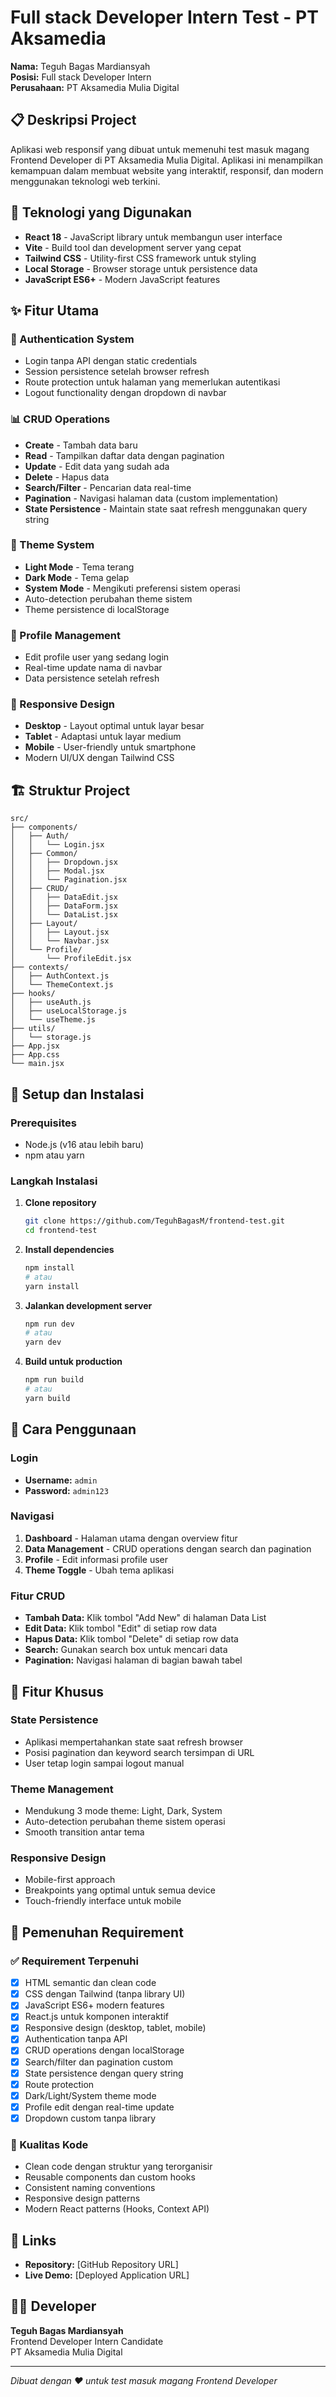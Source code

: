# Full stack Developer Intern Test - PT Aksamedia

**Nama:** Teguh Bagas Mardiansyah  
**Posisi:** Full stack Developer Intern  
**Perusahaan:** PT Aksamedia Mulia Digital

## 📋 Deskripsi Project

Aplikasi web responsif yang dibuat untuk memenuhi test masuk magang Frontend Developer di PT Aksamedia Mulia Digital. Aplikasi ini menampilkan kemampuan dalam membuat website yang interaktif, responsif, dan modern menggunakan teknologi web terkini.

## 🚀 Teknologi yang Digunakan

- **React 18** - JavaScript library untuk membangun user interface
- **Vite** - Build tool dan development server yang cepat
- **Tailwind CSS** - Utility-first CSS framework untuk styling
- **Local Storage** - Browser storage untuk persistence data
- **JavaScript ES6+** - Modern JavaScript features

## ✨ Fitur Utama

### 🔐 Authentication System

- Login tanpa API dengan static credentials
- Session persistence setelah browser refresh
- Route protection untuk halaman yang memerlukan autentikasi
- Logout functionality dengan dropdown di navbar

### 📊 CRUD Operations

- **Create** - Tambah data baru
- **Read** - Tampilkan daftar data dengan pagination
- **Update** - Edit data yang sudah ada
- **Delete** - Hapus data
- **Search/Filter** - Pencarian data real-time
- **Pagination** - Navigasi halaman data (custom implementation)
- **State Persistence** - Maintain state saat refresh menggunakan query string

### 🎨 Theme System

- **Light Mode** - Tema terang
- **Dark Mode** - Tema gelap
- **System Mode** - Mengikuti preferensi sistem operasi
- Auto-detection perubahan theme sistem
- Theme persistence di localStorage

### 👤 Profile Management

- Edit profile user yang sedang login
- Real-time update nama di navbar
- Data persistence setelah refresh

### 📱 Responsive Design

- **Desktop** - Layout optimal untuk layar besar
- **Tablet** - Adaptasi untuk layar medium
- **Mobile** - User-friendly untuk smartphone
- Modern UI/UX dengan Tailwind CSS

## 🏗️ Struktur Project

```
src/
├── components/
│   ├── Auth/
│   │   └── Login.jsx
│   ├── Common/
│   │   ├── Dropdown.jsx
│   │   ├── Modal.jsx
│   │   └── Pagination.jsx
│   ├── CRUD/
│   │   ├── DataEdit.jsx
│   │   ├── DataForm.jsx
│   │   └── DataList.jsx
│   ├── Layout/
│   │   ├── Layout.jsx
│   │   └── Navbar.jsx
│   └── Profile/
│       └── ProfileEdit.jsx
├── contexts/
│   ├── AuthContext.js
│   └── ThemeContext.js
├── hooks/
│   ├── useAuth.js
│   ├── useLocalStorage.js
│   └── useTheme.js
├── utils/
│   └── storage.js
├── App.jsx
├── App.css
└── main.jsx
```

## 🔧 Setup dan Instalasi

### Prerequisites

- Node.js (v16 atau lebih baru)
- npm atau yarn

### Langkah Instalasi

1. **Clone repository**

   ```bash
   git clone https://github.com/TeguhBagasM/frontend-test.git
   cd frontend-test
   ```

2. **Install dependencies**

   ```bash
   npm install
   # atau
   yarn install
   ```

3. **Jalankan development server**

   ```bash
   npm run dev
   # atau
   yarn dev
   ```

4. **Build untuk production**
   ```bash
   npm run build
   # atau
   yarn build
   ```

## 🔑 Cara Penggunaan

### Login

- **Username:** `admin`
- **Password:** `admin123`

### Navigasi

1. **Dashboard** - Halaman utama dengan overview fitur
2. **Data Management** - CRUD operations dengan search dan pagination
3. **Profile** - Edit informasi profile user
4. **Theme Toggle** - Ubah tema aplikasi

### Fitur CRUD

- **Tambah Data:** Klik tombol "Add New" di halaman Data List
- **Edit Data:** Klik tombol "Edit" di setiap row data
- **Hapus Data:** Klik tombol "Delete" di setiap row data
- **Search:** Gunakan search box untuk mencari data
- **Pagination:** Navigasi halaman di bagian bawah tabel

## 📝 Fitur Khusus

### State Persistence

- Aplikasi mempertahankan state saat refresh browser
- Posisi pagination dan keyword search tersimpan di URL
- User tetap login sampai logout manual

### Theme Management

- Mendukung 3 mode theme: Light, Dark, System
- Auto-detection perubahan theme sistem operasi
- Smooth transition antar tema

### Responsive Design

- Mobile-first approach
- Breakpoints yang optimal untuk semua device
- Touch-friendly interface untuk mobile

## 🎯 Pemenuhan Requirement

### ✅ Requirement Terpenuhi

- [x] HTML semantic dan clean code
- [x] CSS dengan Tailwind (tanpa library UI)
- [x] JavaScript ES6+ modern features
- [x] React.js untuk komponen interaktif
- [x] Responsive design (desktop, tablet, mobile)
- [x] Authentication tanpa API
- [x] CRUD operations dengan localStorage
- [x] Search/filter dan pagination custom
- [x] State persistence dengan query string
- [x] Route protection
- [x] Dark/Light/System theme mode
- [x] Profile edit dengan real-time update
- [x] Dropdown custom tanpa library

### 🎨 Kualitas Kode

- Clean code dengan struktur yang terorganisir
- Reusable components dan custom hooks
- Consistent naming conventions
- Responsive design patterns
- Modern React patterns (Hooks, Context API)

## 🔗 Links

- **Repository:** [GitHub Repository URL]
- **Live Demo:** [Deployed Application URL]

## 👨‍💻 Developer

**Teguh Bagas Mardiansyah**  
Frontend Developer Intern Candidate  
PT Aksamedia Mulia Digital

---

_Dibuat dengan ❤️ untuk test masuk magang Frontend Developer_
